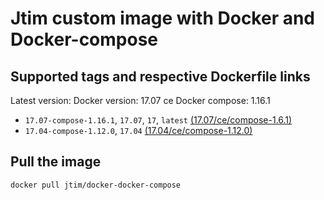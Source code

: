 # Jtim custom image with Docker and Docker-compose

## Supported tags and respective Dockerfile links

Latest version:
Docker version: 17.07 ce
Docker compose: 1.16.1

* `17.07-compose-1.16.1`, `17.07`, `17`, `latest` [(17.07/ce/compose-1.6.1)](https://github.com/j-tim/docker-docker-compose/17.07/ce/compose-1.16.1/Dockerfile)  
* `17.04-compose-1.12.0`, `17.04` [(17.04/ce/compose-1.12.0)](https://github.com/j-tim/docker-docker-compose/tree/master/17.04/ce/compose-1.12.0/Dockerfile)

## Pull the image 

```shell
docker pull jtim/docker-docker-compose
```


